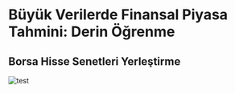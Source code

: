 # Büyük Verilerde Finansal Piyasa Tahmini: Derin Öğrenme

## Borsa Hisse Senetleri Yerleştirme

![test](https://user-images.githubusercontent.com/29254495/29874405-5859908e-8d9f-11e7-8ce7-f797fb2b44dd.PNG)

